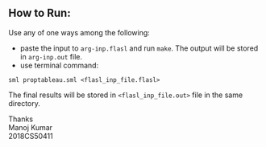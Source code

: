 ## How to Run:

Use any of one ways among the following:
* paste the input to `arg-inp.flasl` and run `make`. The output will be stored in `arg-inp.out` file.
* use terminal command: 
```
sml proptableau.sml <flasl_inp_file.flasl>
```
 
The final results will be stored in `<flasl_inp_file.out>` file in the same directory.

Thanks   
Manoj Kumar   
2018CS50411   